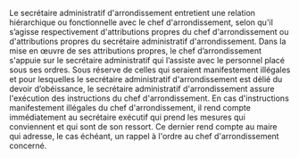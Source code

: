 Le secrétaire administratif d'arrondissement entretient une relation hiérarchique ou fonctionnelle avec le chef d'arrondissement, selon qu'il s’agisse respectivement d'attributions propres du chef d'arrondissement ou d'attributions propres du secrétaire administratif d'arrondissement.
Dans la mise en œuvre de ses attributions propres, le chef d’arrondissement s'appuie sur le secrétaire administratif qui l’assiste avec le personnel placé sous ses ordres.
Sous réserve de celles qui seraient manifestement illégales et pour lesquelles le secrétaire administratif d'arrondissement est délié du devoir d’obéissance, le secrétaire administratif d'arrondissement assure l'exécution des instructions du chef d'arrondissement.
En cas d'instructions manifestement illégales du chef d'arrondissement, il rend compte immédiatement au secrétaire exécutif qui prend les mesures qui conviennent et qui sont de son ressort. Ce dernier rend compte au maire qui adresse, le cas échéant, un rappel à l'ordre au chef d'arrondissement concerné.